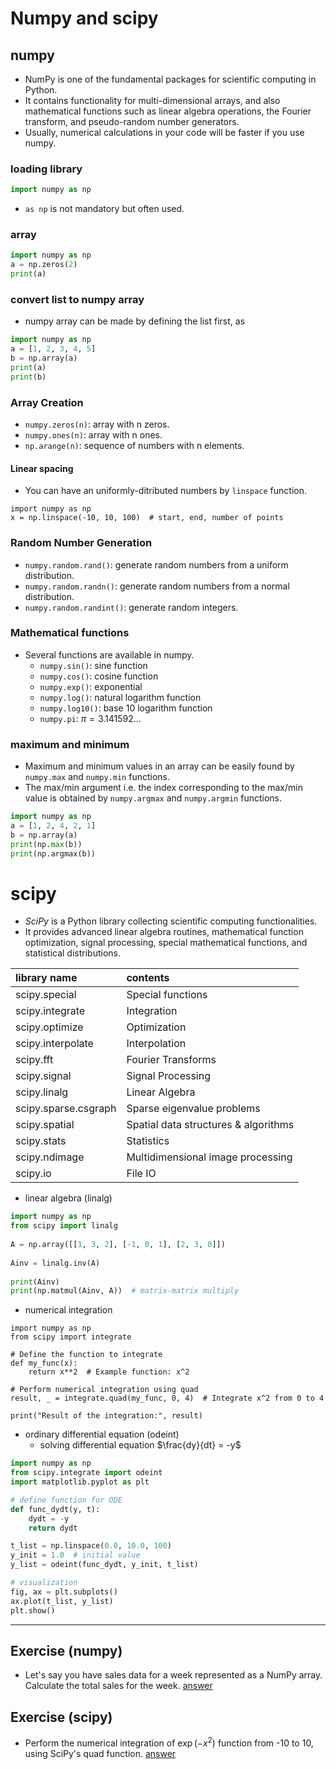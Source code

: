 # Numpy and scipy
## numpy
* NumPy is one of the fundamental packages for scientific computing in Python.
* It contains functionality for multi-dimensional arrays, and also mathematical functions such as linear algebra operations, the Fourier transform, and pseudo-random number generators.
* Usually, numerical calculations in your code will be faster if you use numpy.

### loading library
```python
import numpy as np
```
* `as np` is not mandatory but often used.

### array
```python {cmd}
import numpy as np
a = np.zeros(2)
print(a)
```

### convert list to numpy array
* numpy array can be made by defining the list first, as
```python {cmd}
import numpy as np
a = [1, 2, 3, 4, 5]
b = np.array(a)
print(a)
print(b)
```

### Array Creation
* `numpy.zeros(n)`: array with n zeros.
* `numpy.ones(n)`: array with n ones.
* `np.arange(n)`: sequence of numbers with n elements.

#### Linear spacing
* You can have an uniformly-ditributed numbers by `linspace` function.
```python{cmd}
import numpy as np
x = np.linspace(-10, 10, 100)  # start, end, number of points
```

### Random Number Generation
* `numpy.random.rand()`: generate random numbers from a uniform distribution.
* `numpy.random.randn()`: generate random numbers from a normal distribution.
* `numpy.random.randint()`: generate random integers.

### Mathematical functions
* Several functions are available in numpy.
    * `numpy.sin()`: sine function
    * `numpy.cos()`: cosine function
    * `numpy.exp()`: exponential
    * `numpy.log()`: natural logarithm function
    * `numpy.log10()`: base 10 logarithm function
    * `numpy.pi`: $\pi = 3.141592...$

### maximum and minimum
* Maximum and minimum values in an array can be easily found by `numpy.max` and `numpy.min` functions.
* The max/min argument i.e. the index corresponding to the max/min value is obtained by `numpy.argmax` and `numpy.argmin` functions.
```python {cmd}
import numpy as np
a = [1, 2, 4, 2, 1]
b = np.array(a)
print(np.max(b))
print(np.argmax(b))
```

# scipy
* *SciPy* is a Python library collecting scientific computing functionalities.
* It provides advanced linear algebra routines, mathematical function optimization, signal processing, special mathematical functions, and statistical distributions.

| library name         | contents                             |
| :------------------- | :----------------------------------- |
| scipy.special        | Special functions                    |
| scipy.integrate      | Integration                          |
| scipy.optimize       | Optimization                         |
| scipy.interpolate    | Interpolation                        |
| scipy.fft            | Fourier Transforms                   |
| scipy.signal         | Signal Processing                    |
| scipy.linalg         | Linear Algebra                       |
| scipy.sparse.csgraph | Sparse eigenvalue problems           |
| scipy.spatial        | Spatial data structures & algorithms |
| scipy.stats          | Statistics                           |
| scipy.ndimage        | Multidimensional image processing    |
| scipy.io             | File IO                              |

* linear algebra (linalg)
```python {cmd}
import numpy as np
from scipy import linalg
 
A = np.array([[1, 3, 2], [-1, 0, 1], [2, 3, 0]])
 
Ainv = linalg.inv(A)
 
print(Ainv)
print(np.matmul(Ainv, A))  # matrix-matrix multiply
```

* numerical integration
```python{cmd}
import numpy as np
from scipy import integrate

# Define the function to integrate
def my_func(x):
    return x**2  # Example function: x^2

# Perform numerical integration using quad
result, _ = integrate.quad(my_func, 0, 4)  # Integrate x^2 from 0 to 4

print("Result of the integration:", result)
```

* ordinary differential equation (odeint)
    * solving differential equation $\frac{dy}{dt} = -y$
```python {cmd}
import numpy as np
from scipy.integrate import odeint
import matplotlib.pyplot as plt

# define function for ODE
def func_dydt(y, t):
    dydt = -y
    return dydt

t_list = np.linspace(0.0, 10.0, 100)
y_init = 1.0  # initial value
y_list = odeint(func_dydt, y_init, t_list)

# visualization
fig, ax = plt.subplots()
ax.plot(t_list, y_list)
plt.show()
```

---

## Exercise (numpy)
* Let's say you have sales data for a week represented as a NumPy array. Calculate the total sales for the week.
<a href="./answer.md#numpy">answer</a>

## Exercise (scipy)
* Perform the numerical integration of $\exp(-x^2)$ function from -10 to 10, using SciPy's quad function.
<a href="./answer.md#scipy">answer</a>
